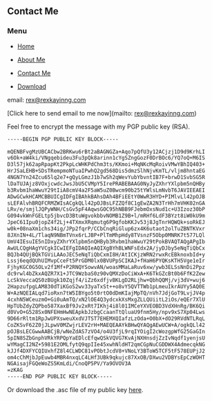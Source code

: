 ## Contact Me

###  Menu

- [Home](http://rexkayinng.com/)

- [About Me](http://rexkayinng.com/about/)

- [Contact Me](http://rexkayinng.com/contact/)

- [Download](http://rexkayinng.com/download)


email: rex@rexkayinng.com

[Click here to send email to me now](mailto: rex@rexkayinng.com)

Feel free to encrypt the message with my PGP public key (RSA).


```markdown
-----BEGIN PGP PUBLIC KEY BLOCK-----

mQENBFvgMzUBCACbw2BRKwu6rBt2aBAGNGZa+Aqo7pQfU3y12ACjzj1D9d9KrhLI
v6Ok+aW4ki/VNgqebideu3Fu3pQk8arinn1cYgSZngGozF0DrBOc6/YQ7oQ+M6IS
D3l57jk62apRpapKt2PkpLcWHKPdChm3ts/KKmoi+MqNKcMqRoivVMwYBhIQ403+
HrJSaLEHB+SDsTRempmoNTuaIPwhQ2gd568Dis5dmzSlhNjvKmTL/vljm8hntaEG
4NGN7Yn24Zcu65lq2e7+gQyLGmzJ1b7wSh2qWevYubYbvntIB7F+brwD1SvbSG5R
lDaTUJAjz8VOxjcwdcJwsJbU5CVMpY5IrePRABEBAAG0NyJyZXhrYXlpbm5nQHBy
b3Rvbm1haWwuY29tIiA8cmV4a2F5aW5uZ0Bwcm90b25tYWlsLmNvbT6JAVIEEAEI
ADwGCwkHCAMCBBUICgIDFgIBAhkBAhsDAh4BFiEEtY0WwR3HYD+PIMlvLl42pOJB
sLEFAlvhBRQFCRMZWIsACgkQLl42pOJBsLFZZQf8C1gEwZA2N3TrHh7mVHK02nGA
LRv/e/smjlJQPyWNH/CsGv5pF4AqwsGOC95hNBB9FJebmOxsNud1c+U3Izoz30bP
G094vkWnFGELtp5jbvcD3BtuWgvokbbvNOMB1Z9B+l/mRHf6LdF3BYzt8iW0kU9m
JpeC61Ipu0jopZ4f2Lj+4TXmxXRqmutg6P9gfobKKJv53j8JgTnrHQWQk+soRkEJ
w0k+08naXm1chs34ig/JPp2fqrP/CCbCnqRiGlup6zx4K6utaot2olTuZBNTKVxr
8JXnIN+4L/TlaqN9NBmTVnx6rLJBP+PlTmMhpHdy8TVsnzF5Obp0MNRK7t577LQl
UmV4IEsuIE5nIDxyZXhrYXlpbm5nQHByb3Rvbm1haWwuY29tPokBVAQTAQgAPgIb
AwULCQgHAgYVCgkICwIEFgIDAQIeAQIXgBYhBLWNFsEdx2A/jyDJby5eNqTiQbCx
BQJb4QUjBQkTGViLAAoJEC5eNqTiQbCxmI8H/AtICKjzWRN2rwxRcEBknoxbId+y
Lssj6eqdQUhUIMvpCceFt5PrGDM0lx0BVUPpSCIKAJ+fHaH6PYQKsKTH5Vge1eIr
FjhyKGC0G5OLv2f1Mf+P2RNQYSowvAN/woasMMaLaRuv6xw/ywb3ELSsNnDi2Ppz
dc9rwl4bZkxAQZR7X1+JTC9WzbaS0z90vQMXzDoCiWxA+K6TkGZcBt0b6FfK2Zew
LcSkVeccaQS0zBUgk10Zqjf4/iZz6xdfjvBKLgD2RLjhw+QbhQQMj/vj3dV+wuj6
2HapzufpgLAM830dTiKGoS2wv33yaTxSt++o8vY5QVTTWb1pLmeuIkrAUYy5AQ0E
W+AzNQEIALqd7ioRxn7tW5IBYgo5t0rtO0dDmKIajMpTQ/nVh7JdjGoT9LvjJV4p
4cxhN5WCeuzmO+Gi0uAmTQ/xN2lOE4Q3ydcxkXsMxgZLLQUiitL2iOs/eQEr7XlU
HpTUbZdyZQPbo587XaxBf9Jv2xRt7IKhj4i8l01IMCeYXVEOBD3VdXHnRg/BK6Qi
d0VvO+G528Sx0NFEHmHwNEApkbJzbgCcaanTtQluaU9fnm5Hy/npv9xS7Xp04Lws
9D66rRltm1RpJwUPXsweuXxdVJTST7EHEMXQIafzLzOda+O0bX+dO29RVdNTLRqL
CoZKSvF62Z0jJLpwV0MZwjrLEV2rH+MAEQEAAYkBHwQYAQgAEwUCW+A/ogkQLl42
pOJBsLECGwwAABCjB/wNeZdAS7zVO4/o4U3fjL9rqIYOigI2cWozgpWfG25GaGIn
5pIN8SZbGnphVRkYRPQpYaEDlcEfqwQSkVQVG7KvAjNXHnsdjZzIvNqdf1yenjsU
wYMagCI2NZ+5981E2OMLfytQ9qpIIe45xwhNldHT2qmCGpNuCGDDWX4AdmecqkNG
kJJf4DXFYCQIUxhfZ8l4CLWDC81vPObtJcdV8+VNoLY3BToW5TCF5tF578EUPjJ2
om4cChMjbJpEuwb4MBR4nxqLC4LHf3UBk9qkujc87XxOB/DXwu2VDBYsEpCzWOHT
NGAisajFGQeWoZS5KmLdi/CnoQP5PV/Ya9OVOV3A
=zKAG
-----END PGP PUBLIC KEY BLOCK-----
```


Or download the .asc file of my public key [here](http://rexkayinng.com/download-files/public-keys/public-key-rexkng-rsa2048.asc).
